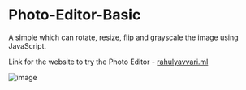 # Photo-Editor-Basic

A simple which can rotate, resize, flip and grayscale the image using JavaScript.

Link for the website to try the Photo Editor - [rahulyavvari.ml](www.rahulyavvari.ml)

![image](https://user-images.githubusercontent.com/88090422/235055269-d3db4b3f-c69c-4c1b-93b9-d76ceab1dcc6.png)
